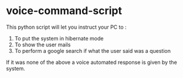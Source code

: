 # voice-command-script
This python script will let you instruct your PC to :
  1. To put the system in hibernate mode
  2. To show the user mails
  3. To perform a google search if what the user said was a question
  
If it was none of the above a voice automated response is given by the system.
